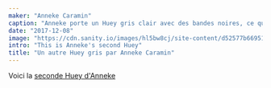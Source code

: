 ```yaml
---
maker: "Anneke Caramin"
caption: "Anneke porte un Huey gris clair avec des bandes noires, ce qui n'est pas très évident sur cette jupe noire."
date: "2017-12-08"
image: "https://cdn.sanity.io/images/hl5bw8cj/site-content/d52577b6695162b240cb298ab4af8d828527a84d-2000x1295.jpg"
intro: "This is Anneke's second Huey"
title: "Un autre Huey gris par Anneke Caramin"
---
```


Voici la [seconde Huey d'Anneke](/en/showcase/anneke-huey/)

